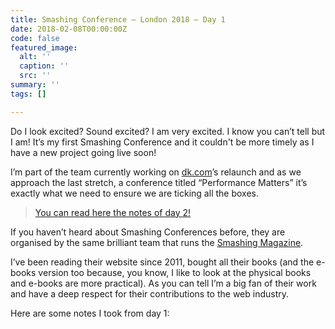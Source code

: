 ```yaml
---
title: Smashing Conference — London 2018 — Day 1
date: 2018-02-08T00:00:00Z
code: false
featured_image:
  alt: ''
  caption: ''
  src: ''
summary: ''
tags: []

---
```

Do I look excited? Sound excited? I am very excited. I know you can’t tell but I am! It’s my first Smashing Conference and it couldn't be more timely as I have a new project going live soon!

I’m part of the team currently working on [dk.com](https://dk.com)’s relaunch and as we approach the last stretch, a conference titled “Performance Matters” it’s exactly what we need to ensure we are ticking all the boxes.

> [You can read here the notes of day 2!](https://medium.com/@Marabyte/smashing-conference-london-2018-day-2-2b1d73991326)

If you haven’t heard about Smashing Conferences before, they are organised by the same brilliant team that runs the [Smashing Magazine](https://www.smashingmagazine.com).

I’ve been reading their website since 2011, bought all their books (and the e-books version too because, you know, I like to look at the physical books and e-books are more practical). As you can tell I’m a big fan of their work and have a deep respect for their contributions to the web industry.

Here are some notes I took from day 1: